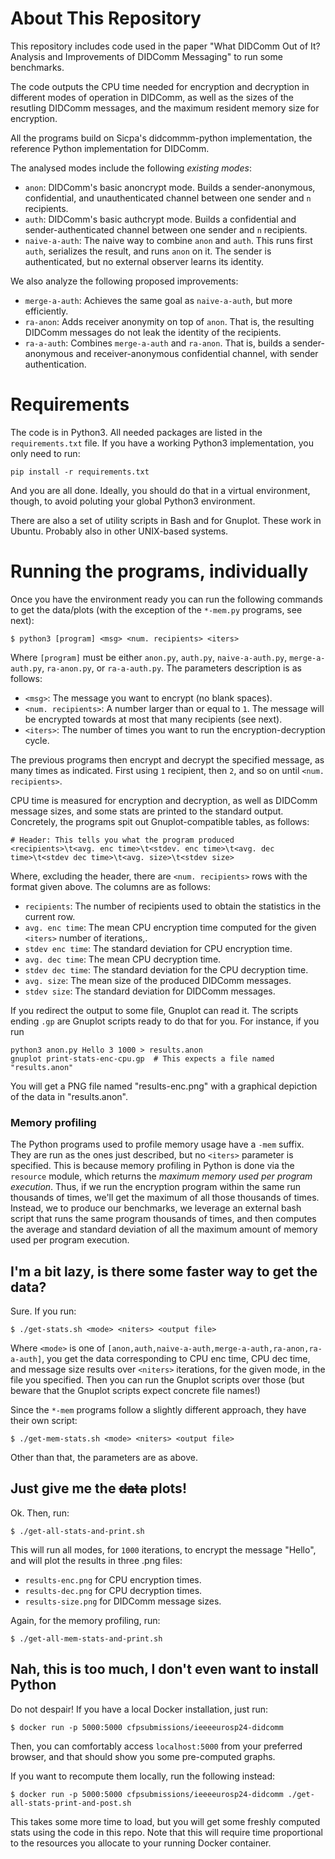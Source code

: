 # About This Repository

This repository includes code used in the paper "What DIDComm Out of It? 
Analysis and Improvements of DIDComm Messaging" to run some benchmarks.

The code outputs the CPU time needed for encryption and decryption in
different modes of operation in DIDComm, as well as the sizes of the
resutling DIDComm messages, and the maximum resident memory size for
encryption.

All the programs build on Sicpa's didcommm-python implementation, the
reference Python implementation for DIDComm.

The analysed modes include the following *existing modes*:
- `anon`: DIDComm's basic anoncrypt mode. Builds a sender-anonymous, 
confidential, and unauthenticated channel between one sender and `n` recipients.
- `auth`: DIDComm's basic authcrypt mode. Builds a confidential and
sender-authenticated channel between one sender and `n` recipients.
- `naive-a-auth`: The naive way to combine `anon` and `auth`. This runs
first `auth`, serializes the result, and runs `anon` on it. The sender 
is authenticated, but no external observer learns its identity.

We also analyze the following proposed improvements:
- `merge-a-auth`: Achieves the same goal as  `naive-a-auth`, but more
efficiently.
- `ra-anon`: Adds receiver anonymity on top of `anon`. That is, the resulting
DIDComm messages do not leak the identity of the recipients.
- `ra-a-auth`: Combines `merge-a-auth` and `ra-anon`. That is, builds a 
sender-anonymous and receiver-anonymous confidential channel, with sender
authentication.

# Requirements

The code is in Python3. All needed packages are listed in the `requirements.txt`
file. If you have a working Python3 implementation, you only need to run:

```
pip install -r requirements.txt
```

And you are all done. Ideally, you should do that in a virtual environment, 
though, to avoid poluting  your global Python3 environment. 

There are also a set of utility scripts in Bash and for Gnuplot. These work
in Ubuntu. Probably also in other UNIX-based systems.

# Running the programs, individually

Once you have the environment ready you can run the following commands to get
the data/plots (with the exception of the `*-mem.py` programs, see next):

```
$ python3 [program] <msg> <num. recipients> <iters>
```

Where `[program]` must be either `anon.py`, `auth.py`, `naive-a-auth.py`, 
`merge-a-auth.py`, `ra-anon.py`, or `ra-a-auth.py`. The parameters description
is as follows:

- `<msg>`: The message you want to encrypt (no blank spaces).
- `<num. recipients>`: A number larger than or equal to `1`. The message will be
encrypted towards at most that many recipients (see next).
- `<iters>`: The number of times you want to run the encryption-decryption 
cycle.

The previous programs then encrypt and decrypt the specified message, as many 
times as indicated. First using `1` recipient, then `2`, and so on until `<num. recipients>`.

CPU time is measured for encryption and decryption, as well
as DIDComm message sizes, and some stats are printed to the standard output.
Concretely, the programs spit out Gnuplot-compatible tables, as follows:

```
# Header: This tells you what the program produced
<recipients>\t<avg. enc time>\t<stdev. enc time>\t<avg. dec time>\t<stdev dec time>\t<avg. size>\t<stdev size>
```

Where, excluding the header, there are `<num. recipients>` rows with the format
given above. The columns are as follows:

- `recipients`: The number of recipients used to obtain the statistics in the 
current row.
- `avg. enc time`: The mean CPU encryption time computed for the given `<iters>`
number of iterations,.
- `stdev enc time`: The standard deviation for CPU encryption time.
- `avg. dec time`: The mean CPU decryption time.
- `stdev dec time`: The standard deviation for the CPU decryption time.
- `avg. size`: The mean size of the produced DIDComm messages.
- `stdev size`: The standard deviation for DIDComm messages.

If you redirect the output to some file, Gnuplot can read it. The scripts ending
`.gp` are Gnuplot scripts ready to do that for you. For instance, if you run

```
python3 anon.py Hello 3 1000 > results.anon
gnuplot print-stats-enc-cpu.gp  # This expects a file named "results.anon"
```

You will get a PNG file named "results-enc.png" with a graphical depiction of 
the data in "results.anon".

### Memory profiling

The Python programs used to profile memory usage have a `-mem` suffix. They are run
as the ones just described, but no `<iters>` parameter is specified. This is because
memory profiling in Python is done via the `resource` module, which returns the _maximum
memory used per program execution_. Thus, if we run the encryption program within the same 
run thousands of times, we'll get the maximum of all those thousands of times. Instead, we
to produce our benchmarks, we leverage an external bash script that runs the same program
thousands of times, and then computes the average and standard deviation of all the maximum
amount of memory used per program execution.

## I'm a bit lazy, is there some faster way to get the data?

Sure. If you run:

```
$ ./get-stats.sh <mode> <niters> <output file>
```

Where `<mode>` is one of `[anon,auth,naive-a-auth,merge-a-auth,ra-anon,ra-a-auth]`, 
you get the data corresponding to CPU enc time, CPU dec time, and message size 
results over `<niters>` iterations, for the given mode, in the file you specified.
Then you can run the Gnuplot scripts over those (but beware that the Gnuplot
scripts expect concrete file names!)

Since the `*-mem` programs follow a slightly different approach, they have their own
script:

```
$ ./get-mem-stats.sh <mode> <niters> <output file>
```

Other than that, the parameters are as above.

## Just give me the ~~data~~ plots!

Ok. Then, run:

```
$ ./get-all-stats-and-print.sh
```

This will run all modes, for `1000` iterations, to encrypt the message "Hello", 
and will plot the results in three .png files:

- `results-enc.png` for CPU encryption times.
- `results-dec.png` for CPU decryption times.
- `results-size.png` for DIDComm message sizes.

Again, for the memory profiling, run:

```
$ ./get-all-mem-stats-and-print.sh
```

## Nah, this is too much, I don't even want to install Python

Do not despair! If you have a local Docker installation, just run:

```
$ docker run -p 5000:5000 cfpsubmissions/ieeeeurosp24-didcomm
```

Then, you can comfortably access `localhost:5000` from your preferred browser,
and that should show you some pre-computed graphs.

If you want to recompute them locally, run the following instead:

```
$ docker run -p 5000:5000 cfpsubmissions/ieeeeurosp24-didcomm ./get-all-stats-print-and-post.sh
```

This takes some more time to load, but you will get some freshly computed stats
using the code in this repo. Note that this will require time proportional to 
the resources you allocate to your running Docker container.
